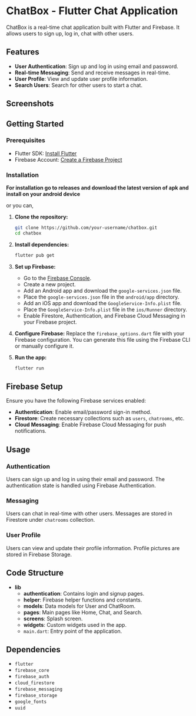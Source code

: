 

# ChatBox - Flutter Chat Application

ChatBox is a real-time chat application built with Flutter and Firebase. It allows users to sign up, log in, chat with other users.

## Features

- **User Authentication**: Sign up and log in using email and password.
- **Real-time Messaging**: Send and receive messages in real-time.
- **User Profile**: View and update user profile information.
- **Search Users**: Search for other users to start a chat.

## Screenshots

<!-- Include some screenshots of your app -->

## Getting Started

### Prerequisites

- Flutter SDK: [Install Flutter](https://flutter.dev/docs/get-started/install)
- Firebase Account: [Create a Firebase Project](https://console.firebase.google.com/)

### Installation

**For installation go to releases and download the latest version of apk and install on your android device**

or you can,

1. **Clone the repository:**
   ```bash
   git clone https://github.com/your-username/chatbox.git
   cd chatbox
   ```

2. **Install dependencies:**
   ```bash
   flutter pub get
   ```

3. **Set up Firebase:**
   - Go to the [Firebase Console](https://console.firebase.google.com/).
   - Create a new project.
   - Add an Android app and download the `google-services.json` file.
   - Place the `google-services.json` file in the `android/app` directory.
   - Add an iOS app and download the `GoogleService-Info.plist` file.
   - Place the `GoogleService-Info.plist` file in the `ios/Runner` directory.
   - Enable Firestore, Authentication, and Firebase Cloud Messaging in your Firebase project.

4. **Configure Firebase:**
   Replace the `firebase_options.dart` file with your Firebase configuration. You can generate this file using the Firebase CLI or manually configure it.

5. **Run the app:**
   ```bash
   flutter run
   ```

## Firebase Setup

Ensure you have the following Firebase services enabled:

- **Authentication**: Enable email/password sign-in method.
- **Firestore**: Create necessary collections such as `users`, `chatrooms`, etc.
- **Cloud Messaging**: Enable Firebase Cloud Messaging for push notifications.

## Usage

### Authentication

Users can sign up and log in using their email and password. The authentication state is handled using Firebase Authentication.

### Messaging

Users can chat in real-time with other users. Messages are stored in Firestore under `chatrooms` collection.

### User Profile

Users can view and update their profile information. Profile pictures are stored in Firebase Storage.

## Code Structure

- **lib**
  - **authentication**: Contains login and signup pages.
  - **helper**: Firebase helper functions and constants.
  - **models**: Data models for User and ChatRoom.
  - **pages**: Main pages like Home, Chat, and Search.
  - **screens**: Splash screen.
  - **widgets**: Custom widgets used in the app.
  - `main.dart`: Entry point of the application.


## Dependencies

- `flutter`
- `firebase_core`
- `firebase_auth`
- `cloud_firestore`
- `firebase_messaging`
- `firebase_storage`
- `google_fonts`
- `uuid`
